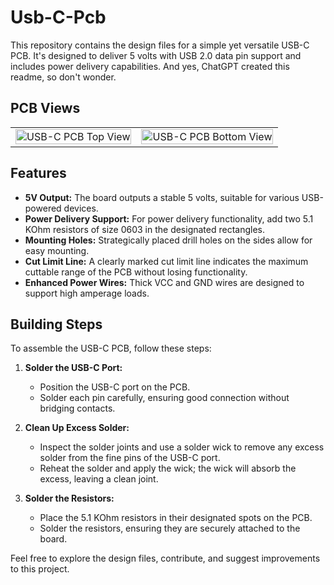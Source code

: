 # Usb-C-Pcb

This repository contains the design files for a simple yet versatile USB-C PCB. It's designed to deliver 5 volts with USB 2.0 data pin support and includes power delivery capabilities. And yes, ChatGPT created this readme, so don't wonder.

## PCB Views

<table>
  <tr>
    <td><img src="https://github.com/DoganM95/Usb-C-Pcb/assets/38842553/076af51b-7ad3-4af9-b62b-d0bfeede7e81" alt="USB-C PCB Top View" width="100%"/></td>
    <td><img src="https://github.com/DoganM95/Usb-C-Pcb/assets/38842553/5c609ceb-8db7-49a8-9a2c-ab538c2fb626" alt="USB-C PCB Bottom View" width="100%"/></td>
  </tr>
</table>

## Features

- **5V Output:** The board outputs a stable 5 volts, suitable for various USB-powered devices.
- **Power Delivery Support:** For power delivery functionality, add two 5.1 KOhm resistors of size 0603 in the designated rectangles.
- **Mounting Holes:** Strategically placed drill holes on the sides allow for easy mounting.
- **Cut Limit Line:** A clearly marked cut limit line indicates the maximum cuttable range of the PCB without losing functionality.
- **Enhanced Power Wires:** Thick VCC and GND wires are designed to support high amperage loads.

## Building Steps

To assemble the USB-C PCB, follow these steps:

1. **Solder the USB-C Port:**
   - Position the USB-C port on the PCB.
   - Solder each pin carefully, ensuring good connection without bridging contacts.

2. **Clean Up Excess Solder:**
   - Inspect the solder joints and use a solder wick to remove any excess solder from the fine pins of the USB-C port.
   - Reheat the solder and apply the wick; the wick will absorb the excess, leaving a clean joint.

3. **Solder the Resistors:**
   - Place the 5.1 KOhm resistors in their designated spots on the PCB.
   - Solder the resistors, ensuring they are securely attached to the board.

Feel free to explore the design files, contribute, and suggest improvements to this project.
